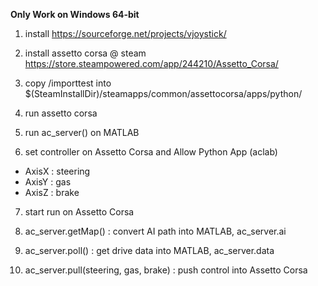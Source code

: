 __Only Work on Windows 64-bit__

1. install https://sourceforge.net/projects/vjoystick/

2. install assetto corsa @ steam https://store.steampowered.com/app/244210/Assetto_Corsa/

3. copy /importtest into $(SteamInstallDir)/steamapps/common/assettocorsa/apps/python/

4. run assetto corsa

5. run ac_server() on MATLAB

6. set controller on Assetto Corsa and Allow Python App (aclab)
- AxisX : steering
- AxisY : gas
- AxisZ : brake

7. start run on Assetto Corsa

8. ac_server.getMap() : convert AI path into MATLAB, ac_server.ai

9. ac_server.poll() : get drive data into MATLAB, ac_server.data

10. ac_server.pull(steering, gas, brake) : push control into Assetto Corsa